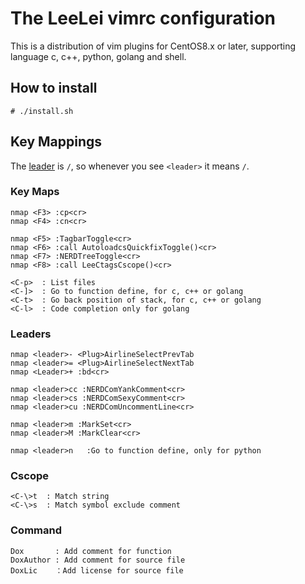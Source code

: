 # The LeeLei vimrc configuration

This is a distribution of vim plugins for CentOS8.x or later, supporting language c, c++, python, golang  and shell.

## How to install

```shell
# ./install.sh
```

## Key Mappings

The [leader](http://learnvimscriptthehardway.stevelosh.com/chapters/06.html#leader) is `/`, so whenever you see `<leader>` it means `/`.

### Key Maps
```shell
nmap <F3> :cp<cr>
nmap <F4> :cn<cr>

nmap <F5> :TagbarToggle<cr>
nmap <F6> :call AutoloadcsQuickfixToggle()<cr>
nmap <F7> :NERDTreeToggle<cr>
nmap <F8> :call LeeCtagsCscope()<cr>

<C-p>  : List files
<C-]>  : Go to function define, for c, c++ or golang
<C-t>  : Go back position of stack, for c, c++ or golang
<C-l>  : Code completion only for golang
```

### Leaders
```shell
nmap <leader>- <Plug>AirlineSelectPrevTab
nmap <leader>= <Plug>AirlineSelectNextTab
nmap <Leader>+ :bd<cr>

nmap <leader>cc :NERDComYankComment<cr>
nmap <leader>cs :NERDComSexyComment<cr>
nmap <leader>cu :NERDComUncommentLine<cr>

nmap <leader>m :MarkSet<cr>
nmap <leader>M :MarkClear<cr>

nmap <leader>n   :Go to function define, only for python
```

### Cscope
```shell
<C-\>t  : Match string
<C-\>s  : Match symbol exclude comment
```

### Command
```shell
Dox       : Add comment for function
DoxAuthor : Add comment for source file
DoxLic    ：Add license for source file
```
